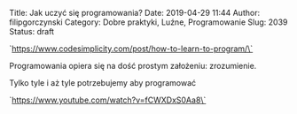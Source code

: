 Title: Jak uczyć się programowania?
Date: 2019-04-29 11:44
Author: filipgorczynski
Category: Dobre praktyki, Luźne, Programowanie
Slug: 2039
Status: draft

\`https://www.codesimplicity.com/post/how-to-learn-to-program/\`

Programowania opiera się na dość prostym założeniu: zrozumienie.

Tylko tyle i aż tyle potrzebujemy aby programować

\`https://www.youtube.com/watch?v=fCWXDxS0Aa8\`

 
